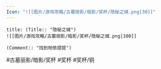 ```yaml
---
Icon: "![[图片/游戏攻略/古墓丽影/暗影/奖杯/隐秘之城.png|30]]"
---
```

```ad-common-bronze-trophy
title: (Title:: "隐秘之城")
![[图片/游戏攻略/古墓丽影/暗影/奖杯/隐秘之城.png|100]]

(Comment:: "找到帕依提提")
```

#古墓丽影/暗影/奖杯 #奖杯 #奖杯/铜
